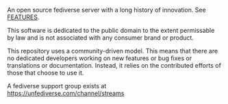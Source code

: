 An open source fediverse server with a long history of innovation. See [FEATURES](https://codeberg.org/streams/streams/src/branch/dev/FEATURES.md).

This software is dedicated to the public domain to the extent permissable by law and is not associated with any consumer brand or product.

This repository uses a community-driven model. This means that there are no dedicated developers working on new features or bug fixes or translations or documentation. Instead, it relies on the contributed efforts of those that choose to use it.

A fediverse support group exists at 
https://unfediverse.com/channel/streams

